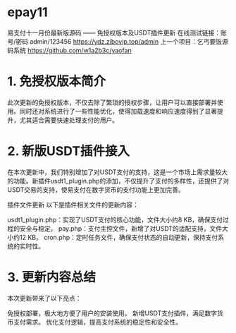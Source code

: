 # epay11
易支付十一月份最新版源码 —— 免授权版本及USDT插件更新
在线测试链接：账号/密码   admin/123456
https://ydz.zibovip.top/admin
上一个项目：乞丐要饭源码系统
https://github.com/w1a2b3c/yaofan

# 1. 免授权版本简介
此次更新的免授权版本，不仅去除了繁琐的授权步骤，让用户可以直接部署并使用。同时还对系统进行了一些性能优化，使得加载速度和响应速度得到了显著提升，尤其适合需要快速处理支付的用户。

# 2. 新版USDT插件接入
在本次更新中，我们特别增加了对USDT支付的支持，这是一个市场上需求量较大的功能。新插件usdt1_plugin.php的添加，不仅提升了支付的多样性，还提供了对USDT交易的支持，使易支付在数字货币的支付功能上更加完善。

插件文件更新
以下是插件相关文件的更新内容：

usdt1_plugin.php：实现了USDT支付的核心功能，文件大小约8 KB，确保支付过程的安全与稳定。
pay.php：支付主控文件，新增了对USDT的适配支持，文件大小约12 KB。
cron.php：定时任务文件，确保支付状态的自动更新，保持支付系统的实时性。
# 3. 更新内容总结
本次更新带来了以下亮点：

免授权部署，极大地方便了用户的安装使用。
新增USDT支付插件，满足数字货币支付需求。
优化支付逻辑，提高支付系统的稳定性和安全性。

